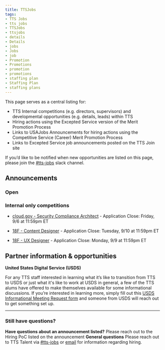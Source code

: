 ```yaml
---
title: TTSJobs
tags:
- TTS Jobs
- tts jobs
- TTSJobs
- ttsjobs
- details
- Details
- jobs 
- Jobs
- job
- Promotion
- Promotions
- promotion
- promotions
- staffing plan
- Staffing Plan
- staffing plans
---
```


This page serves as a central listing for:

- TTS Internal competitions (e.g. directors, supervisors) and developmental opportunities (e.g. details, leads) within TTS
- Hiring actions using the Excepted Service version of the Merit Promotion Process
- Links to USAJobs Announcements for hiring actions using the Competitive Service (Career) Merit Promotion Process
- Links to Excepted Service job announcements posted on the TTS Join site

If you’d like to be notified when new opportunities are listed on this page, please join the [#tts-jobs](https://gsa-tts.slack.com/messages/tts-jobs/) slack channel.

## Announcements

### Open


### Internal only competitions

- [cloud.gov - Security Compliance Architect](https://docs.google.com/document/d/1fM2fvyLupr-wttI95j9FEsv_eZ8dYfR5zsz8BMaAtuI/edit) - Application Close: Friday, 9/6 at 11:59pm ET

- [18F - Content Designer](https://docs.google.com/document/d/1A8f9pJmdYD71bYL61mU_XjgJFF2i2ORQsx-G4j4AvT4/edit?usp=sharing) - Application Close: Tuesday, 9/10 at 11:59pm ET 

- [18F - UX Designer](https://docs.google.com/document/d/1H-cKTZIt5zzAoYw6JBsZz9m7XPFAWmcgd17IfBiL8I0/edit?usp=sharing) - Application Close: Monday, 9/9 at 11:59pm ET


## Partner information & opportunities



**United States Digital Service (USDS)**

For any TTS staff interested in learning what it’s like to transition from TTS to USDS or just what it's like to work at USDS in general, a few of the TTS alums have offered to make themselves available for some informational discussions. If you’re interested in learning more, simply fill out this [USDS Informational Meeting Request form](https://docs.google.com/forms/d/e/1FAIpQLSfzbkhF6ahHv8-mu3BOpl6l7qg_kVyHuGUpDMcA-cPW60BfoQ/viewform?usp=sf_link) and someone from USDS will reach out to get something set up.

---------------------------------------------------------------------

### Still have questions?

**Have questions about an announcement listed?** Please reach out to the Hiring PoC listed on the announcement
**General questions** Please reach out to TTS Talent via [#tts-jobs](https://gsa-tts.slack.com/messages/tts-jobs/) or [email](mailto:tts-talentteam@gsa.gov) for information regarding hiring.
